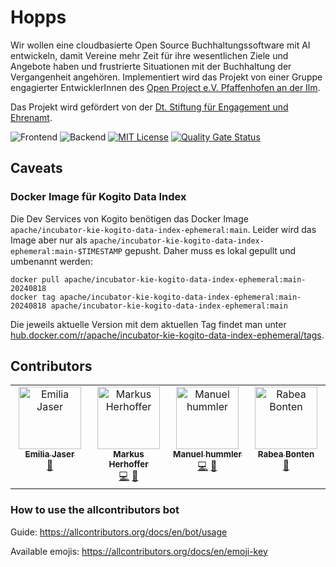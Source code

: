 # Hopps

Wir wollen eine cloudbasierte Open Source Buchhaltungssoftware mit AI entwickeln, damit Vereine mehr Zeit für ihre
wesentlichen Ziele und Angebote haben und frustrierte Situationen mit der Buchhaltung der Vergangenheit angehören.
Implementiert wird das Projekt von einer Gruppe engagierter EntwicklerInnen
des [Open Project e.V. Pfaffenhofen an der Ilm](https://op-paf.de).

Das Projekt wird gefördert von
der [Dt. Stiftung für Engagement und Ehrenamt](https://www.deutsche-stiftung-engagement-und-ehrenamt.de/).

![Frontend](https://github.com/hopps-app/hopps/actions/workflows/frontend.yml/badge.svg)
![Backend](https://github.com/hopps-app/hopps/actions/workflows/backend.yml/badge.svg)
[![MIT License](https://img.shields.io/badge/License-MIT-green.svg)](https://choosealicense.com/licenses/mit/)
[![Quality Gate Status](https://sonarcloud.io/api/project_badges/measure?project=hopps-app_hopps&metric=alert_status)](https://sonarcloud.io/summary/new_code?id=hopps-app_hopps)

## Caveats

### Docker Image für Kogito Data Index

Die Dev Services von Kogito benötigen das Docker Image `apache/incubator-kie-kogito-data-index-ephemeral:main`. Leider
wird das Image aber nur als `apache/incubator-kie-kogito-data-index-ephemeral:main-$TIMESTAMP` gepusht. Daher muss es
lokal gepullt und umbenannt werden:

    docker pull apache/incubator-kie-kogito-data-index-ephemeral:main-20240818
    docker tag apache/incubator-kie-kogito-data-index-ephemeral:main-20240818 apache/incubator-kie-kogito-data-index-ephemeral:main

Die jeweils aktuelle Version mit dem aktuellen Tag findet man
unter [hub.docker.com/r/apache/incubator-kie-kogito-data-index-ephemeral/tags](https://hub.docker.com/r/apache/incubator-kie-kogito-data-index-ephemeral/tags).

## Contributors

<!-- ALL-CONTRIBUTORS-LIST:START - Do not remove or modify this section -->
<!-- prettier-ignore-start -->
<!-- markdownlint-disable -->
<table>
  <tbody>
    <tr>
      <td align="center" valign="top" width="14.28%"><a href="https://github.com/schitcrafter"><img src="https://avatars.githubusercontent.com/u/58911293?v=4?s=100" width="100px;" alt="Emilia Jaser"/><br /><sub><b>Emilia Jaser</b></sub></a><br /><a href="#tool-schitcrafter" title="Tools">🔧</a></td>
      <td align="center" valign="top" width="14.28%"><a href="http://explore.de"><img src="https://avatars.githubusercontent.com/u/545499?v=4?s=100" width="100px;" alt="Markus Herhoffer"/><br /><sub><b>Markus Herhoffer</b></sub></a><br /><a href="#code-d135-1r43" title="Code">💻</a> <a href="#business-d135-1r43" title="Business development">💼</a></td>
      <td align="center" valign="top" width="14.28%"><a href="http://www.hummli.de"><img src="https://avatars.githubusercontent.com/u/25209702?v=4?s=100" width="100px;" alt="Manuel hummler"/><br /><sub><b>Manuel hummler</b></sub></a><br /><a href="#code-manuelhummler" title="Code">💻</a> <a href="#business-manuelhummler" title="Business development">💼</a></td>
      <td align="center" valign="top" width="14.28%"><a href="https://github.com/RabeaBonten"><img src="https://avatars.githubusercontent.com/u/176834893?v=4?s=100" width="100px;" alt="Rabea Bonten"/><br /><sub><b>Rabea Bonten</b></sub></a><br /><a href="#design-RabeaBonten" title="Design">🎨</a></td>
    </tr>
  </tbody>
</table>

<!-- markdownlint-restore -->
<!-- prettier-ignore-end -->

<!-- ALL-CONTRIBUTORS-LIST:END -->

### How to use the allcontributors bot

Guide: https://allcontributors.org/docs/en/bot/usage

Available emojis: https://allcontributors.org/docs/en/emoji-key
